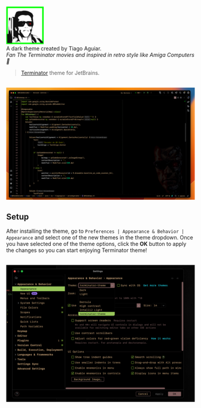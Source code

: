 <p><img src="https://raw.githubusercontent.com/tiago-aguiar/terminator-theme/main/resources/META-INF/pluginIcon.svg" alt="Configuration example" width="100"><br>A dark theme created by Tiago Aguiar.<br>
<em>Fan The Terminator movies and inspired in retro style like Amiga Computers &#129302;</em>
</p>
<article class="wt-article test_section_description">
<blockquote>
<p><a href="https://github.com/tiago-aguiar/terminator-theme/" target="_blank" rel="nofollow">Terminator</a> theme for JetBrains.</p>
</blockquote>
<p><br><img src="https://raw.githubusercontent.com/tiago-aguiar/terminator-theme/main/screenshots/2.png" alt="Code example" width="700"></p>
<h2>Setup</h2>
<p>After installing the theme, go to <code>Preferences | Appearance &amp; Behavior | Appearance</code> and select one of the new themes in the theme dropdown. Once you have selected one of the theme options, click the <strong>OK</strong> button to apply the changes so you can start enjoying Terminator theme!</p>
<p><br><img src="https://raw.githubusercontent.com/tiago-aguiar/terminator-theme/main/screenshots/6.png" alt="Configuration example" width="700"></p>
</article>
